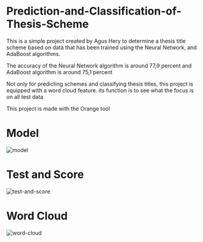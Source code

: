 # Prediction-and-Classification-of-Thesis-Scheme

This is a simple project created by Agus Hery to determine a thesis title scheme based on data that has been trained using the Neural Network, and AdaBoost algorithms.

The accuracy of the Neural Network algorithm is around 77,9 percent and AdaBoost algorithm is around 75,1 percent

Not only for predicting schemes and classifying thesis titles, this project is equipped with a word cloud feature. its function is to see what the focus is on all test data

This project is made with the Orange tool

# Model
![model](https://user-images.githubusercontent.com/63402638/109107293-6b948180-776c-11eb-9efe-7521bda7fd6c.png)

# Test and Score
![test-and-score](https://user-images.githubusercontent.com/63402638/109107316-74855300-776c-11eb-9a2b-89e25a00bad4.png)

# Word Cloud
![word-cloud](https://user-images.githubusercontent.com/63402638/109107553-e5c50600-776c-11eb-97ec-b19aa9b74d61.png)
